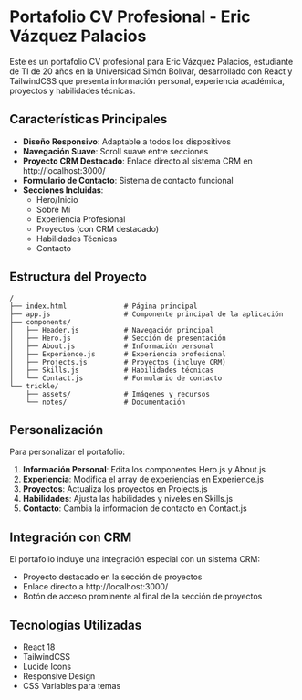 # Portafolio CV Profesional - Eric Vázquez Palacios

Este es un portafolio CV profesional para Eric Vázquez Palacios, estudiante de TI de 20 años en la Universidad Simón Bolívar, desarrollado con React y TailwindCSS que presenta información personal, experiencia académica, proyectos y habilidades técnicas.

## Características Principales

- **Diseño Responsivo**: Adaptable a todos los dispositivos
- **Navegación Suave**: Scroll suave entre secciones
- **Proyecto CRM Destacado**: Enlace directo al sistema CRM en http://localhost:3000/
- **Formulario de Contacto**: Sistema de contacto funcional
- **Secciones Incluidas**:
  - Hero/Inicio
  - Sobre Mí
  - Experiencia Profesional
  - Proyectos (con CRM destacado)
  - Habilidades Técnicas
  - Contacto

## Estructura del Proyecto

```
/
├── index.html              # Página principal
├── app.js                  # Componente principal de la aplicación
├── components/
│   ├── Header.js           # Navegación principal
│   ├── Hero.js             # Sección de presentación
│   ├── About.js            # Información personal
│   ├── Experience.js       # Experiencia profesional
│   ├── Projects.js         # Proyectos (incluye CRM)
│   ├── Skills.js           # Habilidades técnicas
│   └── Contact.js          # Formulario de contacto
└── trickle/
    ├── assets/             # Imágenes y recursos
    └── notes/              # Documentación
```

## Personalización

Para personalizar el portafolio:

1. **Información Personal**: Edita los componentes Hero.js y About.js
2. **Experiencia**: Modifica el array de experiencias en Experience.js
3. **Proyectos**: Actualiza los proyectos en Projects.js
4. **Habilidades**: Ajusta las habilidades y niveles en Skills.js
5. **Contacto**: Cambia la información de contacto en Contact.js

## Integración con CRM

El portafolio incluye una integración especial con un sistema CRM:
- Proyecto destacado en la sección de proyectos
- Enlace directo a http://localhost:3000/
- Botón de acceso prominente al final de la sección de proyectos

## Tecnologías Utilizadas

- React 18
- TailwindCSS
- Lucide Icons
- Responsive Design
- CSS Variables para temas